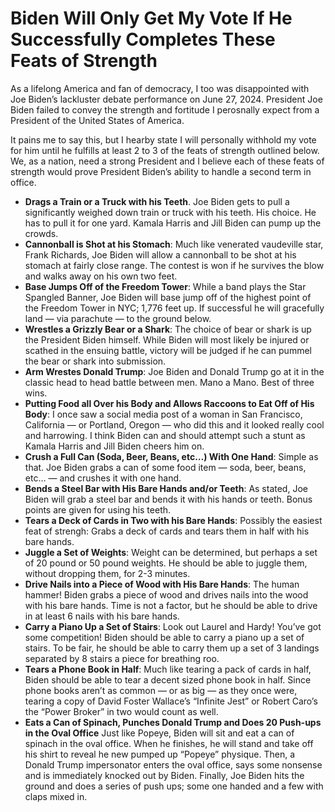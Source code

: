 # Biden Will Only Get My Vote If He Successfully Completes These Feats of Strength

As a lifelong America and fan of democracy, I too was disappointed with Joe Biden’s lackluster debate performance on June 27, 2024. President Joe Biden failed to convey the strength and fortitude I perosnally expect from a President of the United States of America.

It pains me to say this, but I hearby state I will personally withhold my vote for him until he fulfills at least 2 to 3 of the feats of strength outlined below. We, as a nation, need a strong President and I believe each of these feats of strength would prove President Biden’s ability to handle a second term in office.

* **Drags a Train or a Truck with his Teeth**. Joe Biden gets to pull a significantly weighed down train or truck with his teeth. His choice. He has to pull it for one yard. Kamala Harris and Jill Biden can pump up the crowds.
* **Cannonball is Shot at his Stomach**: Much like venerated vaudeville star, Frank Richards, Joe Biden will allow a cannonball to be shot at his stomach at fairly close range. The contest is won if he survives the blow and walks away on his own two feet.
* **Base Jumps Off of the Freedom Tower**: While a band plays the Star Spangled Banner, Joe Biden will base jump off of the highest point of the Freedom Tower in NYC; 1,776 feet up. If successful he will gracefully land — via parachute — to the ground below.
* **Wrestles a Grizzly Bear or a Shark**: The choice of bear or shark is up the President Biden himself. While Biden will most likely be injured or scathed in the ensuing battle, victory will be judged if he can pummel the bear or shark into submission.
* **Arm Wrestes Donald Trump**: Joe Biden and Donald Trump go at it in the classic head to head battle between men. Mano a Mano. Best of three wins.
* **Putting Food all Over his Body and Allows Raccoons to Eat Off of His Body**: I once saw a social media post of a woman in San Francisco, California — or Portland, Oregon — who did this and it looked really cool and harrowing. I think Biden can and should attempt such a stunt as Kamala Harris and Jill Biden cheers him on.
* **Crush a Full Can (Soda, Beer, Beans, etc…) With One Hand**: Simple as that. Joe Biden grabs a can of some food item — soda, beer, beans, etc… — and crushes it with one hand.
* **Bends a Steel Bar with His Bare Hands and/or Teeth**: As stated, Joe Biden will grab a steel bar and bends it with his hands or teeth. Bonus points are given for using his teeth.
* **Tears a Deck of Cards in Two with his Bare Hands**: Possibly the easiest feat of strengh: Grabs a deck of cards and tears them in half with his bare hands.
* **Juggle a Set of Weights**: Weight can be determined, but perhaps a set of 20 pound or 50 pound weights. He should be able to juggle them, without dropping them, for 2-3 minutes.
* **Drive Nails into a Piece of Wood with His Bare Hands**: The human hammer! Biden grabs a piece of wood and drives nails into the wood with his bare hands. Time is not a factor, but he should be able to drive in at least 6 nails with his bare hands.
* **Carry a Piano Up a Set of Stairs**: Look out Laurel and Hardy! You’ve got some competition! Biden should be able to carry a piano up a set of stairs. To be fair, he should be able to carry them up a set of 3 landings separated by 8 stairs a piece for breathing roo.
* **Tears a Phone Book in Half**: Much like tearing a pack of cards in half, Biden should be able to tear a decent sized phone book in half. Since phone books aren’t as common — or as big — as they once were, tearing a copy of David Foster Wallace’s “Infinite Jest” or Robert Caro’s the “Power Broker” in two would count as well.
* **Eats a Can of Spinach, Punches Donald Trump and Does 20 Push-ups in the Oval Office** Just like Popeye, Biden will sit and eat a can of spinach in the oval office. When he finishes, he will stand and take off his shirt to reveal he new pumped up “Popeye” physique. Then, a Donald Trump impersonator enters the oval office, says some nonsense and is immediately knocked out by Biden. Finally, Joe Biden hits the ground and does a series of push ups; some one handed and a few with claps mixed in.

